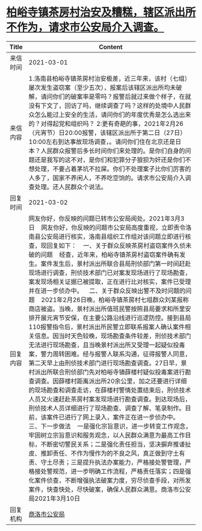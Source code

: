 # <a href="http://www.shangluo.gov.cn/zmhd/ldxxxx.jsp?urltype=leadermail.LeaderMailContentUrl&wbtreeid=1112&leadermailid=6977">柏峪寺镇茶房村治安及糟糕，辖区派出所不作为，请求市公安局介入调查。</a>
| Title |                                                                                                                                                                                                                                                                                                                                                                                                                                                Content                                                                                                                                                                                                                                                                                                                                                                                                                                                |
|:-----:|-------------------------------------------------------------------------------------------------------------------------------------------------------------------------------------------------------------------------------------------------------------------------------------------------------------------------------------------------------------------------------------------------------------------------------------------------------------------------------------------------------------------------------------------------------------------------------------------------------------------------------------------------------------------------------------------------------------------------------------------------------------------------------------------------------------------------------------------------------------------------------------------------------|
| 来信时间  | 2021-03-01                                                                                                                                                                                                                                                                                                                                                                                                                                                                                                                                                                                                                                                                                                                                                                                                                                                                                            |
| 来信内容  | 1.洛南县柏峪寺镇茶房村治安极差，近三年来，该村（七组）屡次发生盗窃案（至少五次），报案后该辖区派出所均未破解，请问你们的破案率是零吗？报警后就过来做个样子，在就没有下文了，回访了吗，继续调查了吗？这样的处境中人民群众怎么能过上安全的生活，请问你们的年度优秀是怎么选出来的？对得起党和组织吗？ 2:更有奇葩的事，2021年2月26（元宵节）日20:00报警，该辖区派出所于第二日（27日）10:00左右到达事故现场调查，。请问你们住在北京还是日本？人民群众报警后多长时间你们来处理的。是你们自身的问题还是我写的这不对，是你们和犯罪分子狼狈为奸还是你们不想处理，不要占着茅坑不拉屎。你们不处理案子比你们厉害的人多了，国家不养闲人，不养吃空饷的。请求市公安局介入调查处理。还人民群众个说法。                                                                                                                                                                                                                                                                                                                                                                                                                                                                                                                                               |
| 回复时间  | 2021-03-02                                                                                                                                                                                                                                                                                                                                                                                                                                                                                                                                                                                                                                                                                                                                                                                                                                                                                            |
| 回复内容  | 网友你好，你反映的问题已转市公安局阅处。2021年3月3日    网友你好，你反映的问题市公安局高度重视，立即责令洛南县公安局进行核实，洛南县组织工作组对该问题立即进行核查，现回复如下：    一、关于群众反映茶房村盗窃案件久侦未破的问题    经查，近年来，柏峪寺镇茶房村盗窃案件确有发生。案件发生后，景村派出所联合县局刑侦部门第一时间赶赴现场进行调查，刑侦技术部门已对案发现场进行了现场勘查，案发现场相关证据已被提取，正在进行比对核实，案件已受理并在进一步侦办中。    二、关于群众反映出警不及时问题的问题    2021年2月26日晚，柏峪寺镇茶房村七组群众刘某报称商店被盗。当晚，景村派出所值班民警按照县局要求和所里安排开展元宵节安保，在主要公路沿线进行巡逻防控。接到县局110报警指令后，景村派出所民警立即联系报案人确认案件相关信息。因当时天色较晚，现场勘查条件较差，刑侦技术部门无法进行现场勘查，且当晚景村派出所又受理一起疑似投毒案，警力周转困难。经与报警人联系沟通，征得报警人同意，第二天早上由刑侦技术部门进行现场勘查调查。27日早，景村派出所联合刑侦部门先对柏峪寺镇薛楼村疑似投毒案进行勘查调查。因薛楼村距离派出所20余公里，加之还要进行详细的现场勘查和调查走访，在薛楼村警情处置结束后，刑侦技术人员又火速赶赴茶房村案发现场进行勘查调查。到达现场后，刑侦技术人员详细进行了现场勘查、调查了解、笔录制作。目前，该案件已进行了网上录入，案件正在进一步侦办中。    三、下一步做法    一是强化宗旨意识，进一步转变工作观念，牢固树立宗旨意识和服务观念，以人民群众满意为最高工作目标，不断密切警民关系；二是强化责任担当，坚决摒弃推诿扯皮、推卸责任、不作为慢作为的不良之风，真正做到守土有责、守土尽责；三是提升执法办案能力，严格接处警管理，严格接处警规范，进一步明确工作流程，严格责任落实；四是强化案件侦查，不断增强执法破案力度，穷尽侦查手段，对所发案件，快查快处，尽快破案，确保人民群众满意。商洛市公安局2021年3月10日 |
| 回复机构  | <a href="../../categories/agencies/商洛市公安局.md">商洛市公安局</a>                                                                                                                                                                                                                                                                                                                                                                                                                                                                                                                                                                                                                                                                                                                                                                                                                                                |